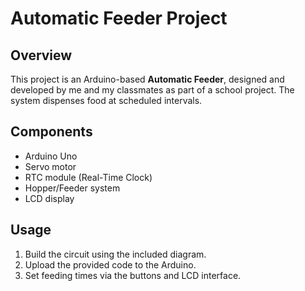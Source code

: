 # Automatic Feeder Project

## Overview
This project is an Arduino-based **Automatic Feeder**, designed and developed by me and my classmates as part of a school project. The system dispenses food at scheduled intervals.

## Components
- Arduino Uno
- Servo motor
- RTC module (Real-Time Clock)
- Hopper/Feeder system
- LCD display

## Usage
1. Build the circuit using the included diagram.
2. Upload the provided code to the Arduino.
3. Set feeding times via the buttons and LCD interface.
